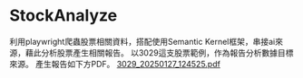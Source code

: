 # StockAnalyze
利用playwright爬蟲股票相關資料，搭配使用Semantic Kernel框架，串接ai來源，藉此分析股票產生相關報告。
以3029這支股票範例，作為報告分析數據目標來源。
產生報告如下方PDF。
[3029_20250127_124525.pdf](https://github.com/user-attachments/files/18620313/3029_20250127_124525.pdf)
